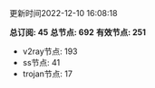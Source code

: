 更新时间2022-12-10 16:08:18

**总订阅: 45**
**总节点: 692**
**有效节点: 251**
- v2ray节点: 193
- ss节点: 41
- trojan节点: 17
